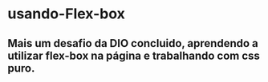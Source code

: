 # usando-Flex-box
## Mais um desafio da DIO concluido, aprendendo a utilizar flex-box na página e trabalhando com css puro.
